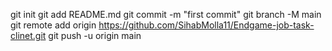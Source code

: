 git init
git add README.md
git commit -m "first commit"
git branch -M main
git remote add origin https://github.com/SihabMolla11/Endgame-job-task-clinet.git
git push -u origin main
